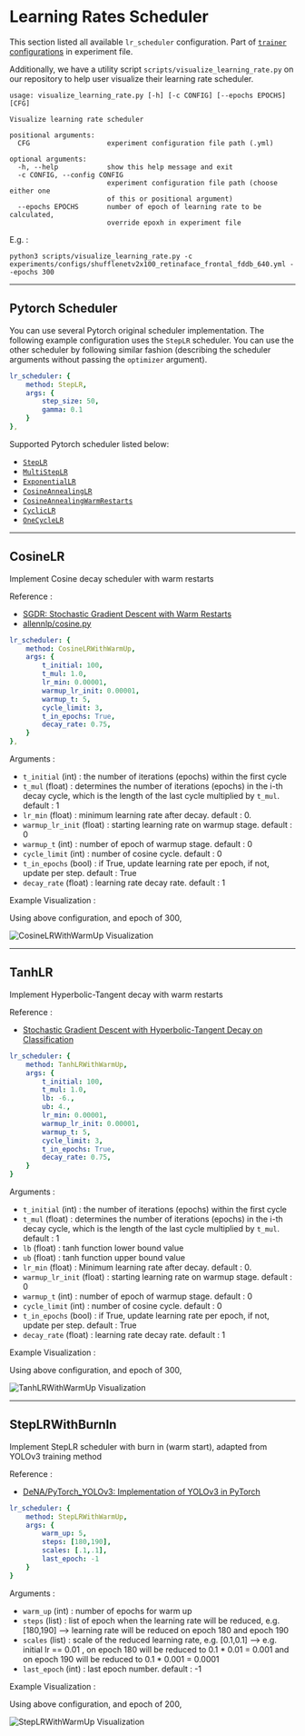 # Learning Rates Scheduler

This section listed all available `lr_scheduler` configuration. Part of [`trainer` configurations](../user-guides/experiment_file_config.md#trainer) in experiment file. 

Additionally, we have a utility script `scripts/visualize_learning_rate.py` on our repository to help user visualize their learning rate scheduler. 

```console
usage: visualize_learning_rate.py [-h] [-c CONFIG] [--epochs EPOCHS] [CFG]

Visualize learning rate scheduler

positional arguments:
  CFG                   experiment configuration file path (.yml)

optional arguments:
  -h, --help            show this help message and exit
  -c CONFIG, --config CONFIG
                        experiment configuration file path (choose either one
                        of this or positional argument)
  --epochs EPOCHS       number of epoch of learning rate to be calculated,
                        override epoxh in experiment file
```

E.g. :

```console
python3 scripts/visualize_learning_rate.py -c experiments/configs/shufflenetv2x100_retinaface_frontal_fddb_640.yml --epochs 300
```


---

## Pytorch Scheduler

You can use several Pytorch original scheduler implementation. The following example configuration uses the `StepLR` scheduler. You can use the other scheduler by following similar fashion (describing the scheduler arguments without passing the `optimizer` argument).

```yaml
lr_scheduler: {
    method: StepLR,
    args: {
        step_size: 50,
        gamma: 0.1
    }
},
```

Supported Pytorch scheduler listed below:

- [`StepLR`](https://pytorch.org/docs/stable/optim.html#torch.optim.lr_scheduler.StepLR)
- [`MultiStepLR`](https://pytorch.org/docs/stable/optim.html#torch.optim.lr_scheduler.MultiStepLR)
- [`ExponentialLR`](https://pytorch.org/docs/stable/optim.html#torch.optim.lr_scheduler.ExponentialLR)
- [`CosineAnnealingLR`](https://pytorch.org/docs/stable/optim.html#torch.optim.lr_scheduler.CosineAnnealingLR)
- [`CosineAnnealingWarmRestarts`](https://pytorch.org/docs/stable/optim.html#torch.optim.lr_scheduler.CosineAnnealingWarmRestarts)
- [`CyclicLR`](https://pytorch.org/docs/stable/optim.html#torch.optim.lr_scheduler.CyclicLR)
- [`OneCycleLR`](https://pytorch.org/docs/stable/optim.html#torch.optim.lr_scheduler.OneCycleLR)

---

## CosineLR

Implement Cosine decay scheduler with warm restarts

Reference : 

- [SGDR: Stochastic Gradient Descent with Warm Restarts](https://arxiv.org/abs/1608.03983)
- [allennlp/cosine.py](https://github.com/allenai/allennlp/blob/master/allennlp/training/learning_rate_schedulers/cosine.py)

```yaml
lr_scheduler: {
    method: CosineLRWithWarmUp,
    args: {
        t_initial: 100,
        t_mul: 1.0,
        lr_min: 0.00001,
        warmup_lr_init: 0.00001,
        warmup_t: 5,
        cycle_limit: 3,
        t_in_epochs: True,
        decay_rate: 0.75,
    }
},
```

Arguments : 

- `t_initial` (int) : the number of iterations (epochs) within the first cycle
- `t_mul` (float) : determines the number of iterations (epochs) in the i-th decay cycle, which is the length of the last cycle multiplied by `t_mul`. default : 1
- `lr_min` (float) : minimum learning rate after decay. default : 0.
- `warmup_lr_init` (float) : starting learning rate on warmup stage. default : 0
- `warmup_t` (int) : number of epoch of warmup stage. default : 0
- `cycle_limit` (int) : number of cosine cycle. default : 0
- `t_in_epochs` (bool) : if True, update learning rate per epoch, if not, update per step. default : True
- `decay_rate` (float) : learning rate decay rate. default : 1

Example Visualization :

Using above configuration, and epoch of 300,

![CosineLRWithWarmUp Visualization](../images/cosine_lr_with_warmup.jpg)

---

## TanhLR

Implement Hyperbolic-Tangent decay with warm restarts

Reference :

- [Stochastic Gradient Descent with Hyperbolic-Tangent Decay on Classification](https://arxiv.org/abs/1806.01593)

```yaml
lr_scheduler: {
    method: TanhLRWithWarmUp,
    args: {
        t_initial: 100,
        t_mul: 1.0,
        lb: -6.,
        ub: 4.,
        lr_min: 0.00001,
        warmup_lr_init: 0.00001,
        warmup_t: 5,
        cycle_limit: 3,
        t_in_epochs: True,
        decay_rate: 0.75,
    }
}
```

Arguments : 

- `t_initial` (int) : the number of iterations (epochs) within the first cycle
- `t_mul` (float) : determines the number of iterations (epochs) in the i-th decay cycle, which is the length of the last cycle multiplied by `t_mul`. default : 1
- `lb` (float) : tanh function lower bound value
- `ub` (float) : tanh function upper bound value
- `lr_min` (float) : Minimum learning rate after decay. default : 0.
- `warmup_lr_init` (float) : starting learning rate on warmup stage. default : 0
- `warmup_t` (int) : number of epoch of warmup stage. default : 0
- `cycle_limit` (int) : number of cosine cycle. default : 0
- `t_in_epochs` (bool) : if True, update learning rate per epoch, if not, update per step. default : True
- `decay_rate` (float) : learning rate decay rate. default : 1

Example Visualization :

Using above configuration, and epoch of 300,

![TanhLRWithWarmUp Visualization](../images/tanh_lr_with_warmup.jpg)

---

## StepLRWithBurnIn

Implement StepLR scheduler with burn in (warm start), adapted from YOLOv3 training method

Reference : 

- [DeNA/PyTorch_YOLOv3: Implementation of YOLOv3 in PyTorch](https://github.com/DeNA/PyTorch_YOLOv3)

```yaml
lr_scheduler: {
    method: StepLRWithWarmUp,
    args: {
        warm_up: 5,
        steps: [180,190],
        scales: [.1,.1],
        last_epoch: -1
    }
}
```

Arguments :

- `warm_up` (int) : number of epochs for warm up
- `steps` (list) : list of epoch when the learning rate will be reduced, e.g. [180,190] --> learning rate will be reduced on epoch 180 and epoch 190
- `scales` (list) : scale of the reduced learning rate, e.g. [0.1,0.1] --> e.g. initial lr == 0.01 , on epoch 180 will be reduced to 0.1 * 0.01 = 0.001 and on epoch 190 will be reduced to 0.1 * 0.001 = 0.0001
- `last_epoch` (int) : last epoch number. default : -1

Example Visualization :

Using above configuration, and epoch of 200,

![StepLRWithWarmUp Visualization](../images/step_lr_with_warmup.jpg)
